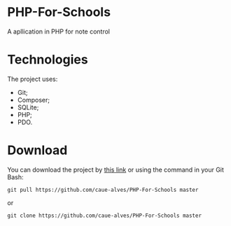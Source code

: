 # PHP-For-Schools
A apllication in PHP for note control

# Technologies
The project uses:
- Git;
- Composer;
- SQLite;
- PHP;
- PDO.

# Download
You can download the project by [this link](https://github.com/caue-alves/PHP-For-Schools/archive/master.zip)
or using the command in your Git Bash:
```
git pull https://github.com/caue-alves/PHP-For-Schools master
```
or 
```
git clone https://github.com/caue-alves/PHP-For-Schools master
```
